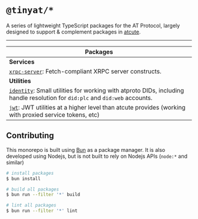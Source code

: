 # `@tinyat/*`

A series of lightweight TypeScript packages for the AT Protocol, largely designed to support &
complement packages in [atcute](https://github.com/mary-ext/atcute).

---

| Packages                                                                                                                                            |
| --------------------------------------------------------------------------------------------------------------------------------------------------- |
| **Services**                                                                                                                                        |
| [`xrpc-server`](./packages/xrpc-server): Fetch-compliant XRPC server constructs.                                                                    |
| **Utilities**                                                                                                                                       |
| [`identity`](./packages/identity): Small utilities for working with atproto DIDs, including handle resolution for `did:plc` and `did:web` accounts. |
| [`jwt`](./packages/jwt): JWT utilities at a higher level than atcute provides (working with proxied service tokens, etc)                            |

## Contributing

This monorepo is built using [Bun](https://bun.sh) as a package manager. It is also developed using
Nodejs, but is not built to rely on Nodejs APIs (`node:*` and similar)

```bash
# install packages
$ bun install

# build all packages
$ bun run --filter '*' build

# lint all packages
$ bun run --filter '*' lint
```
